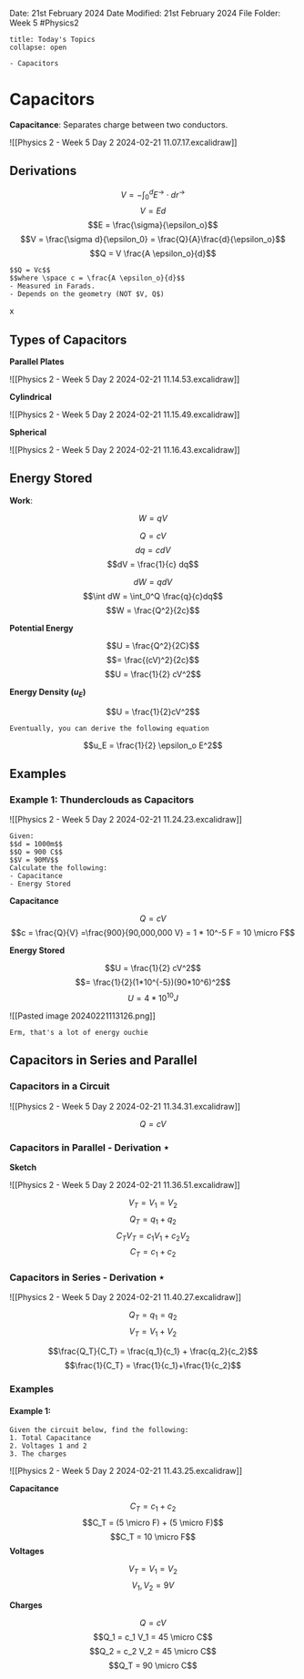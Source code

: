 Date: 21st February 2024
Date Modified: 21st February 2024
File Folder: Week 5
#Physics2

```ad-abstract
title: Today's Topics
collapse: open

- Capacitors

```

# Capacitors

**Capacitance**: Separates charge between two conductors.

![[Physics 2 - Week 5 Day 2 2024-02-21 11.07.17.excalidraw]]

## Derivations

$$V = - \int_0^d E^\to \cdot dr^\to$$
$$V = Ed$$
$$E = \frac{\sigma}{\epsilon_o}$$
$$V = \frac{\sigma d}{\epsilon_0} = \frac{Q}{A}\frac{d}{\epsilon_o}$$
$$Q = V \frac{A \epsilon_o}{d}$$

```ad-important
$$Q = Vc$$
$$where \space c = \frac{A \epsilon_o}{d}$$
- Measured in Farads. 
- Depends on the geometry (NOT $V, Q$)
```
x
## Types of Capacitors

**Parallel Plates**

![[Physics 2 - Week 5 Day 2 2024-02-21 11.14.53.excalidraw]]

**Cylindrical**

![[Physics 2 - Week 5 Day 2 2024-02-21 11.15.49.excalidraw]]

**Spherical**

![[Physics 2 - Week 5 Day 2 2024-02-21 11.16.43.excalidraw]]

## Energy Stored

**Work**:

$$W = qV$$

$$Q = cV$$
$$dq = cdV$$
$$dV = \frac{1}{c} dq$$

$$dW = qdV$$
$$\int dW = \int_0^Q \frac{q}{c}dq$$
$$W = \frac{Q^2}{2c}$$

**Potential Energy**

$$U = \frac{Q^2}{2C}$$
$$= \frac{(cV)^2}{2c}$$
$$U = \frac{1}{2} cV^2$$

**Energy Density ($u_E$)**

$$U = \frac{1}{2}cV^2$$
```ad-note
Eventually, you can derive the following equation
```

$$u_E = \frac{1}{2} \epsilon_o E^2$$

## Examples

### Example 1: Thunderclouds as Capacitors

![[Physics 2 - Week 5 Day 2 2024-02-21 11.24.23.excalidraw]]

```ad-question
Given:
$$d = 1000m$$
$$Q = 900 C$$
$$V = 90MV$$
Calculate the following:
- Capacitance
- Energy Stored
```

**Capacitance**

$$Q = cV$$
$$c = \frac{Q}{V} =\frac{900}{90,000,000 V} = 1 * 10^-5 F = 10 \micro F$$

**Energy Stored**

$$U = \frac{1}{2} cV^2$$
$$= \frac{1}{2}(1*10^{-5})(90*10^6)^2$$
$$U = 4*10^{10} J$$

![[Pasted image 20240221113126.png]]

```ad-note
Erm, that's a lot of energy ouchie
```

## Capacitors in Series and Parallel

### Capacitors in a Circuit

![[Physics 2 - Week 5 Day 2 2024-02-21 11.34.31.excalidraw]]

$$Q = cV$$

### Capacitors in Parallel - Derivation $\star$

**Sketch**

![[Physics 2 - Week 5 Day 2 2024-02-21 11.36.51.excalidraw]]

$$V_T = V_1 = V_2$$
$$Q_T = q_1 + q_2$$
$$C_TV_T = c_1V_1 + c_2V_2$$
$$C_T = c_1 + c_2$$

### Capacitors in Series - Derivation $\star$

![[Physics 2 - Week 5 Day 2 2024-02-21 11.40.27.excalidraw]]


$$Q_T = q_1 = q_2$$
$$V_T = V_1 + V_2$$

$$\frac{Q_T}{C_T} = \frac{q_1}{c_1} + \frac{q_2}{c_2}$$
$$\frac{1}{C_T} = \frac{1}{c_1}+\frac{1}{c_2}$$

### Examples

#### Example 1:

```ad-question
Given the circuit below, find the following:
1. Total Capacitance
2. Voltages 1 and 2
3. The charges
```

![[Physics 2 - Week 5 Day 2 2024-02-21 11.43.25.excalidraw]]

**Capacitance**

$$C_T = c_1 + c_2$$
$$C_T = (5 \micro F) + (5 \micro F)$$
$$C_T = 10 \micro F$$
**Voltages**

$$V_T = V_1 = V_2$$
$$V_1, V_2 = 9V$$

**Charges**

$$Q = cV$$
$$Q_1 = c_1 V_1 = 45 \micro C$$
$$Q_2 = c_2 V_2 = 45 \micro C$$
$$Q_T = 90 \micro C$$

